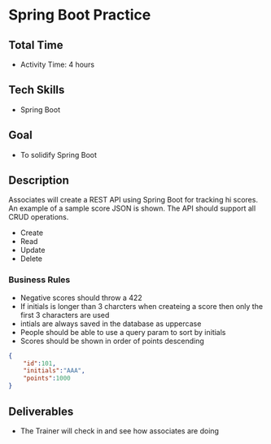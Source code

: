 # Spring Boot Practice

## Total Time 
- Activity Time: 4 hours

## Tech Skills
- Spring Boot

## Goal
- To solidify Spring Boot

## Description
Associates will create a REST API using Spring Boot for tracking hi scores. An example of a sample score JSON is shown.
The API should support all CRUD operations.
- Create
- Read
- Update
- Delete

### Business Rules
- Negative scores should throw a 422
- If initials is longer than 3 charcters when createing a score then only the first 3 characters are used
- intials are always saved in the database as uppercase 
- People should be able to use a query param to sort by initials
- Scores should be shown in order of points descending
```JSON
{
    "id":101,
    "initials":"AAA",
    "points":1000
}
```


## Deliverables
- The Trainer will check in and see how associates are doing
